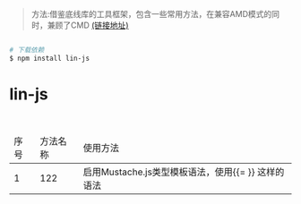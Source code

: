 

> 方法:借鉴底线库的工具框架，包含一些常用方法，在兼容AMD模式的同时，兼顾了CMD [(链接地址)](http:)

```bash

# 下载依赖
$ npm install lin-js

```



# lin-js 
<table>

<thead>
<tr>
        <td>序号</td>
	<td>方法名称</td>
	<td>使用方法</td>
</tr>
</thead>
<tbody>	
<tr>
        <td>1</td>
	<td>122</td> 
	<td>启用Mustache.js类型模板语法，使用{{= }} 这样的语法</td>
</tr>
</tbody>
</table>

